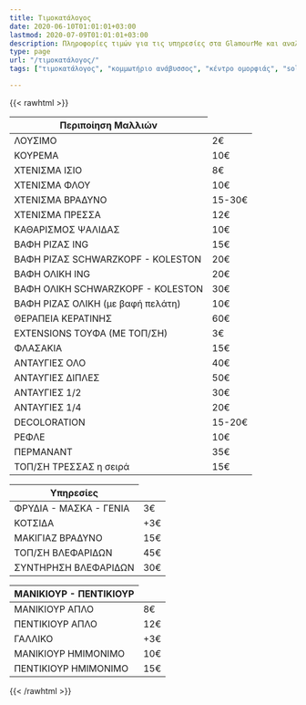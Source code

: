 ```yaml
---
title: Τιμοκατάλογος
date: 2020-06-10T01:01:01+03:00
lastmod: 2020-07-09T01:01:01+03:00
description: Πληροφορίες τιμών για τις υπηρεσίες στα GlamourMe και αναλυτικός τιμοκατάλογος.
type: page
url: "/τιμοκατάλογος/"
tags: ["τιμοκατάλογος", "κομμωτήριο ανάβυσσος", "κέντρο ομορφιάς", "solarium" ]

---
```


{{< rawhtml >}}
<table class="table">
  <thead>
    <tr>
      <th>Περιποίηση Μαλλιών</th>    
    </tr>
  </thead>
  <tbody>
    <tr>
      <td>ΛΟΥΣΙΜΟ</td>
      <td>2€</td>
    </tr>
	<tr>
      <td>ΚΟΥΡΕΜΑ</td>
      <td>10€</td>
    </tr>
	<tr>
      <td>ΧΤΕΝΙΣΜΑ ΙΣΙΟ</td>
      <td>8€</td>
    </tr>
	<tr>
      <td>ΧΤΕΝΙΣΜΑ ΦΛΟΥ</td>
      <td>10€</td>
    </tr>
	<tr>
      <td>ΧΤΕΝΙΣΜΑ ΒΡΑΔΥΝΟ</td>
      <td>15-30€</td>
    </tr>
	<tr>
      <td>ΧΤΕΝΙΣΜΑ ΠΡΕΣΣΑ</td>
      <td>12€</td>
    </tr>
	<tr>
      <td>ΚΑΘΑΡΙΣΜΟΣ ΨΑΛΙΔΑΣ</td>
      <td>10€</td>
    </tr>
	<tr>
      <td>ΒΑΦΗ ΡΙΖΑΣ ING</td>
      <td>15€</td>
    </tr>
	<tr>
      <td>ΒΑΦΗ ΡΙΖΑΣ SCHWARZKOPF - KOLESTON</td>
      <td>20€</td>
    </tr>
	<tr>
      <td>ΒΑΦΗ ΟΛΙΚΗ ING</td>
      <td>20€</td>
    </tr>
	<tr>
      <td>ΒΑΦΗ ΟΛΙΚΗ SCHWARZKOPF - KOLESTON</td>
      <td>30€</td>
    </tr>
	<tr>
      <td>ΒΑΦΗ ΡΙΖΑΣ ΟΛΙΚΗ (με βαφή πελάτη)</td>
      <td>10€</td>
    </tr>
	<tr>
      <td>ΘΕΡΑΠΕΙΑ ΚΕΡΑΤΙΝΗΣ</td>
      <td>60€</td>
    </tr>
	<tr>
      <td>EXTENSIONS ΤΟΥΦΑ (ΜΕ ΤΟΠ/ΣΗ)</td>
      <td>3€</td>
    </tr>
	<tr>
      <td>ΦΛΑΣΑΚΙΑ</td>
      <td>15€</td>
    </tr>
	<tr>
      <td>ΑΝΤΑΥΓΙΕΣ ΟΛΟ</td>
      <td>40€</td>
    </tr>
	<tr>
      <td>ΑΝΤΑΥΓΙΕΣ ΔΙΠΛΕΣ</td>
      <td>50€</td>
    </tr>
	<tr>
      <td>ΑΝΤΑΥΓΙΕΣ 1/2</td>
      <td>30€</td>
    </tr>
	<tr>
      <td>ΑΝΤΑΥΓΙΕΣ 1/4</td>
      <td>20€</td>
    </tr>
	<tr>
      <td>DECOLORATION</td>
      <td>15-20€</td>
    </tr>
	<tr>
      <td>ΡΕΦΛΕ</td>
      <td>10€</td>
    </tr>
	<tr>
      <td>ΠΕΡΜΑΝΑΝΤ</td>
      <td>35€</td>
    </tr>
	<tr>
      <td>ΤΟΠ/ΣΗ ΤΡΕΣΣΑΣ η σειρά</td>
      <td>15€</td>
    </tr>
  </tbody>
 </table>
 
 <table class="table">
  <thead>
    <tr>
      <th>Υπηρεσίες</th>    
    </tr>
  </thead>
  <tbody>
    <tr>
      <td>ΦΡΥΔΙΑ - ΜΑΣΚΑ - ΓΕΝΙΑ</td>
      <td>3€</td>
    </tr>
	<tr>
      <td>ΚΟΤΣΙΔΑ</td>
      <td>+3€</td>
    </tr>
	<tr>
      <td>ΜΑΚΙΓΙΑΖ ΒΡΑΔΥΝΟ</td>
      <td>15€</td>
    </tr>
	<tr>
      <td>ΤΟΠ/ΣΗ ΒΛΕΦΑΡΙΔΩΝ</td>
      <td>45€</td>
    </tr>
	<tr>
      <td>ΣΥΝΤΗΡΗΣΗ ΒΛΕΦΑΡΙΔΩΝ</td>
      <td>30€</td>
    </tr>
  </tbody>
 </table>
 
 <table class="table">
  <thead>
    <tr>
      <th>ΜΑΝΙΚΙΟΥΡ - ΠΕΝΤΙΚΙΟΥΡ</th>    
    </tr>
  </thead>
  <tbody>
    <tr>
      <td>ΜΑΝΙΚΙΟΥΡ ΑΠΛΟ</td>
      <td>8€</td>
    </tr>
	<tr>
      <td>ΠΕΝΤΙΚΙΟΥΡ ΑΠΛΟ</td>
      <td>12€</td>
    </tr>
	<tr>
      <td>ΓΑΛΛΙΚΟ</td>
      <td>+3€</td>
    </tr>
	<tr>
      <td>ΜΑΝΙΚΙΟΥΡ ΗΜΙΜΟΝΙΜΟ</td>
      <td>10€</td>
    </tr>
	<tr>
      <td>ΠΕΝΤΙΚΙΟΥΡ ΗΜΙΜΟΝΙΜΟ</td>
      <td>15€</td>
    </tr>
  </tbody>
 </table>

 
{{< /rawhtml >}}
